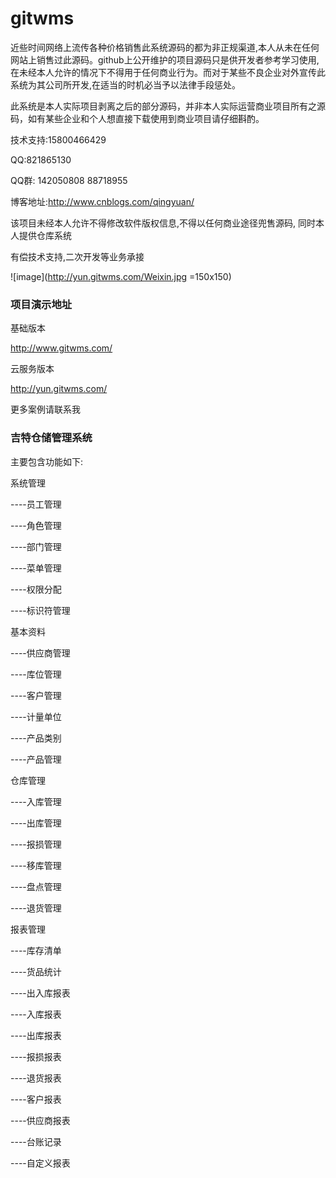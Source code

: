 # gitwms

近些时间网络上流传各种价格销售此系统源码的都为非正规渠道,本人从未在任何网站上销售过此源码。github上公开维护的项目源码只是供开发者参考学习使用,在未经本人允许的情况下不得用于任何商业行为。而对于某些不良企业对外宣传此系统为其公司所开发,在适当的时机必当予以法律手段惩处。

此系统是本人实际项目剥离之后的部分源码，并非本人实际运营商业项目所有之源码，如有某些企业和个人想直接下载使用到商业项目请仔细斟酌。

技术支持:15800466429

QQ:821865130

QQ群: 142050808    88718955


博客地址:http://www.cnblogs.com/qingyuan/


该项目未经本人允许不得修改软件版权信息,不得以任何商业途径兜售源码, 同时本人提供仓库系统         


有偿技术支持,二次开发等业务承接


![image](http://yun.gitwms.com/Weixin.jpg =150x150)

### 项目演示地址


基础版本

http://www.gitwms.com/


云服务版本

http://yun.gitwms.com/

更多案例请联系我


### 吉特仓储管理系统

主要包含功能如下:

系统管理

----员工管理

----角色管理

----部门管理

----菜单管理

----权限分配

----标识符管理


基本资料

----供应商管理

----库位管理

----客户管理

----计量单位

----产品类别

----产品管理


仓库管理

----入库管理

----出库管理

----报损管理

----移库管理

----盘点管理

----退货管理


报表管理

----库存清单

----货品统计

----出入库报表

----入库报表

----出库报表

----报损报表

----退货报表

----客户报表

----供应商报表

----台账记录

----自定义报表








